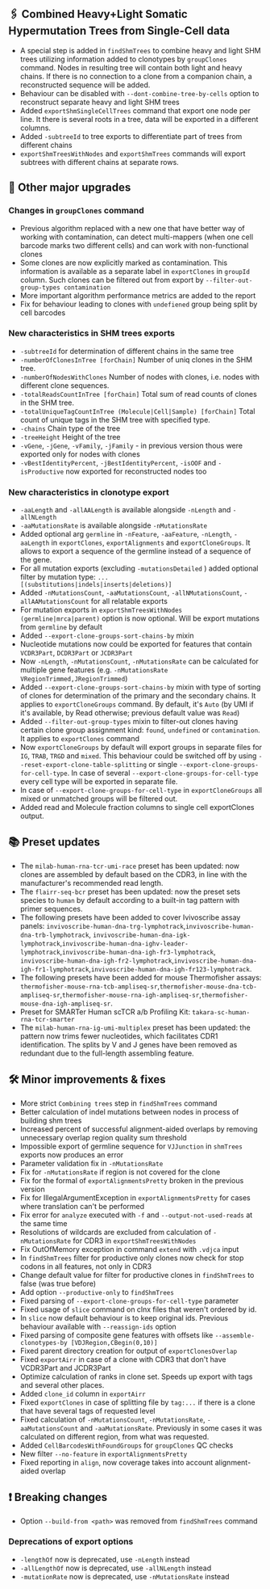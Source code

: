 ## 🖇️ Combined Heavy+Light Somatic Hypermutation Trees from Single-Cell data

- A special step is added in `findShmTrees` to combine heavy and light SHM trees utilizing information added to clonotypes by `groupClones` command. Nodes in resulting tree will contain both light and heavy chains. If there is no connection to a clone from a companion chain, a reconstructed sequence will be added.
- Behaviour can be disabled with `--dont-combine-tree-by-cells` option to reconstruct separate heavy and light SHM trees
- Added `exportShmSingleCellTrees` command that export one node per line. It there is several roots in a tree, data will be exported in a different columns.
- Added `-subtreeId` to tree exports to differentiate part of trees from different chains
- `exportShmTreesWithNodes` and `exportShmTrees` commands will export subtrees with different chains at separate rows.

## 🚀 Other major upgrades

### Changes in `groupClones` command

- Previous algorithm replaced with a new one that have better way of working with contamination, can detect multi-mappers (when one cell barcode marks two different cells) and can work with non-functional clones
- Some clones are now explicitly marked as contamination. This information is available as a separate label in `exportClones` in `groupId` column. Such clones can be filtered out from export by `--filter-out-group-types contamination`
- More important algorithm performance metrics are added to the report
- Fix for behaviour leading to clones with `undefiened` group being split by cell barcodes

### New characteristics in SHM trees exports

- `-subtreeId` for determination of different chains in the same tree
- `-numberOfClonesInTree [forChain]` Number of uniq clones in the SHM tree.
- `-numberOfNodesWithClones` Number of nodes with clones, i.e. nodes with different clone sequences.
- `-totalReadsCountInTree [forChain]` Total sum of read counts of clones in the SHM tree.
- `-totalUniqueTagCountInTree (Molecule|Cell|Sample) [forChain]` Total count of unique tags in the SHM tree with specified type.
- `-chains` Chain type of the tree
- `-treeHeight` Height of the tree
- `-vGene`, `-jGene`, `-vFamily`, `-jFamily` - in previous version thous were exported only for nodes with clones
- `-vBestIdentityPercent`, `-jBestIdentityPercent`, `-isOOF` and `-isProductive` now exported for reconstructed nodes too

### New characteristics in clonotype export

- `-aaLength` and `-allAALength` is available alongside `-nLength` and `-allNLength`
- `-aaMutationsRate` is available alongside `-nMutationsRate`
- Added optional arg `germline` in `-nFeature`, `-aaFeature`, `-nLength`, `-aaLength` in `exportClones`, `exportAlignments` and `exportCloneGroups`. It allows to export a sequence of the germline instead of a sequence of the gene.
- For all mutation exports (excluding `-mutationsDetailed` ) added optional filter by mutation type: `... [(substitutions|indels|inserts|deletions)]`
- Added `-nMutationsCount`, `-aaMutationsCount`, `-allNMutationsCount`, `-allAAMutationsCount` for all relatable exports
- For mutation exports in `exportShmTreesWithNodes` `(germline|mrca|parent)` option is now optional. Will be export mutations from `germline` by default
- Added `--export-clone-groups-sort-chains-by` mixin
- Nucleotide mutations now could be exported for features that contain `VCDR3Part`, `DCDR3Part` or `JCDR3Part`
- Now `-nLength`, `-nMutationsCount`, `-nMutationsRate` can be calculated for multiple gene features (e.g. `-nMutationsRate VRegionTrimmed,JRegionTrimmed`)
- Added `--export-clone-groups-sort-chains-by` mixin with type of sorting of clones for determination of the primary and the secondary chains. It applies to `exportCloneGroups` command. By default, it's `Auto` (by UMI if it's available, by Read otherwise; previous default value was `Read`)
- Added `--filter-out-group-types` mixin to filter-out clones having certain clone group assignment kind: `found`, `undefined` or `contamination`. It applies to `exportClones` command
- Now `exportCloneGroups` by default will export groups in separate files for `IG`, `TRAB`, `TRGD` and `mixed`. This behaviour could be switched off by using `--reset-export-clone-table-splitting` or single `--export-clone-groups-for-cell-type`. In case of several `--export-clone-groups-for-cell-type` every cell type will be exported in separate file.
- In case of `--export-clone-groups-for-cell-type` in `exportCloneGroups` all mixed or unmatched groups will be filtered out.
- Added read and Molecule fraction columns to single cell exportClones output.

## 📚  Preset updates

- The `milab-human-rna-tcr-umi-race` preset has been updated: now clones are assembled by default based on the CDR3, in line with the manufacturer's recommended read length.
- The `flairr-seq-bcr` preset has been updated: now the preset sets species to `human` by default according to a built-in tag pattern with primer sequences.
- The following presets have been added to cover Ivivoscribe assay panels: `invivoscribe-human-dna-trg-lymphotrack`,`invivoscribe-human-dna-trb-lymphotrack`, `invivoscribe-human-dna-igk-lymphotrack`,`invivoscribe-human-dna-ighv-leader-lymphotrack`,`invivoscribe-human-dna-igh-fr3-lymphotrack`, `invivoscribe-human-dna-igh-fr2-lymphotrack`,`invivoscribe-human-dna-igh-fr1-lymphotrack`,`invivoscribe-human-dna-igh-fr123-lymphotrack`.
- The following presets have been added for mouse Thermofisher assays: `thermofisher-mouse-rna-tcb-ampliseq-sr`,`thermofisher-mouse-dna-tcb-ampliseq-sr`,`thermofisher-mouse-rna-igh-ampliseq-sr`,`thermofisher-mouse-dna-igh-ampliseq-sr`.
- Preset for SMARTer Human scTCR a/b Profiling Kit: `takara-sc-human-rna-tcr-smarter`
- The `milab-human-rna-ig-umi-multiplex` preset has been updated: the pattern now trims fewer nucleotides, which facilitates CDR1 identification. The splits by V and J genes have been removed as redundant due to the full-length assembling feature.

## 🛠️ Minor improvements & fixes

- More strict `Combining trees` step in `findShmTrees` command
- Better calculation of indel mutations between nodes in process of building shm trees
- Increased percent of successful alignment-aided overlaps by removing unnecessary overlap region quality sum threshold
- Impossible export of germline sequence for `VJJunction` in `shmTrees` exports now produces an error
- Parameter validation fix in `-nMutationsRate`
- Fix for `-nMutationsRate` if region is not covered for the clone
- Fix for the formal of `exportAlignmentsPretty` broken in the previous version
- Fix for IllegalArgumentException in `exportAlignmentsPretty` for cases where translation can't be performed
- Fix error for `analyze` executed with `-f` and `--output-not-used-reads` at the same time
- Resolutions of wildcards are excluded from calculation of `-nMutationsRate` for CDR3 in `exportShmTreesWithNodes`
- Fix OutOfMemory exception in command `extend` with `.vdjca` input
- In `findShmTrees` filter for productive only clones now check for stop codons in all features, not only in CDR3
- Change default value for filter for productive clones in `findShmTrees` to false (was true before)
- Add option `--productive-only` to `findShmTrees`
- Fixed parsing of `--export-clone-groups-for-cell-type` parameter
- Fixed usage of `slice` command on clnx files that weren't ordered by id.
- In `slice` now default behaviour is to keep original ids. Previous behaviour available with `--reassign-ids` option
- Fixed parsing of composite gene features with offsets like `--assemble-clonotypes-by [VDJRegion,CBegin(0,10)]`
- Fixed parent directory creation for output of `exportClonesOverlap`
- Fixed `exportAirr` in case of a clone with CDR3 that don't have VCDR3Part and JCDR3Part
- Optimize calculation of ranks in clone set. Speeds up export with tags and several other places.
- Added `clone_id` column in `exportAirr`
- Fixed `exportClones` in case of splitting file by `tag:...` if there is a clone that have several tags of requested level
- Fixed calculation of `-nMutationsCount`, `-nMutationsRate`, `-aaMutationsCount` and `-aaMutationsRate`. Previously in some cases it was calculated on different region, from what was requested.
- Added `CellBarcodesWithFoundGroups` for `groupClones` QC checks
- New filter `--no-feature` in `exportAlignmentsPretty`
- Fixed reporting in `align`, now coverage takes into account alignment-aided overlap

## ❗ Breaking changes

- Option `--build-from <path>` was removed from `findShmTrees` command

### Deprecations of export options

- `-lengthOf` now is deprecated, use `-nLength` instead
- `-allLengthOf` now is deprecated, use `-allNLength` instead
- `-mutationRate` now is deprecated, use `-nMutationsRate` instead
